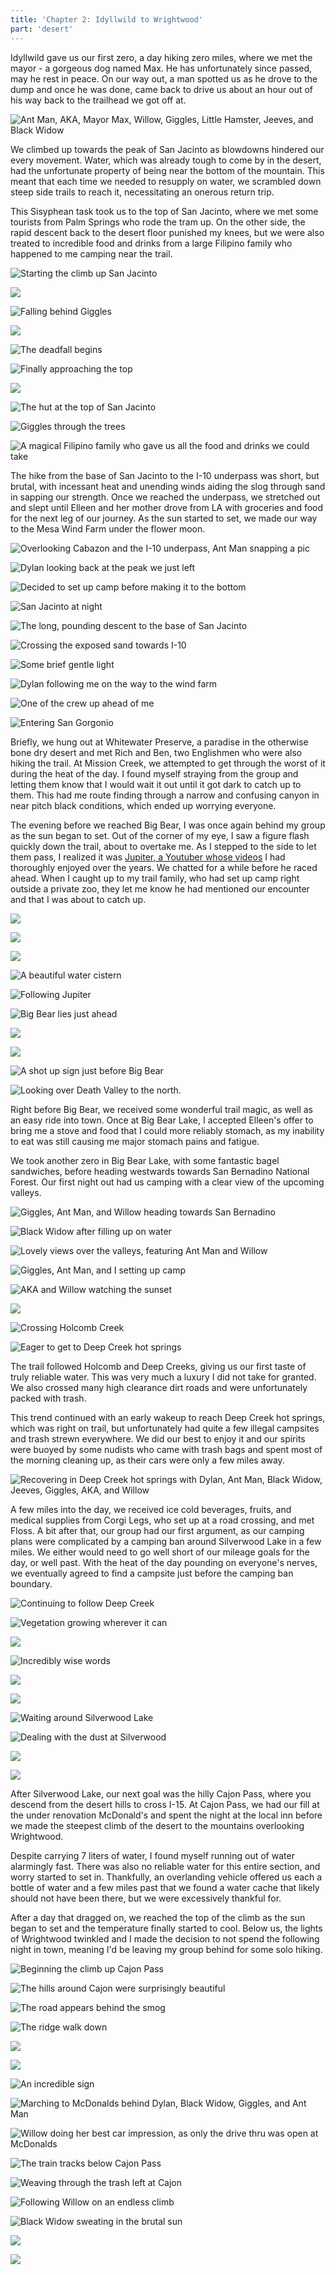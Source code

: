 ```yaml
---
title: 'Chapter 2: Idyllwild to Wrightwood'
part: 'desert'
---
```


<script lang="ts">
import Images from '$lib/components/Images.svelte';
</script>

Idyllwild gave us our first zero, a day hiking zero miles, where we met the mayor - a gorgeous dog named Max. He has
unfortunately since passed, may he rest in peace. On our way out, a man spotted us as he drove to the dump and once he
was done, came back to drive us about an hour out of his way back to the trailhead we got off at.

![Ant Man, AKA, Mayor Max, Willow, Giggles, Little Hamster, Jeeves, and Black Widow](https://cdn.jeeveshikedthepct.com/images/156282a0-ccd7-4625-323a-737d33d89800.jpeg)

We climbed up towards the peak of San Jacinto as blowdowns hindered our every movement. Water, which was already tough
to come by in the desert, had the unfortunate property of being near the bottom of the mountain. This meant that each
time we needed to resupply on water, we scrambled down steep side trails to reach it, necessitating an onerous return
trip.

This Sisyphean task took us to the top of San Jacinto, where we met some tourists from Palm Springs who rode the tram
up. On the other side, the rapid descent back to the desert floor punished my knees, but we were also treated to incredible
food and drinks from a large Filipino family who happened to me camping near the trail.

![Starting the climb up San Jacinto](https://cdn.jeeveshikedthepct.com/images/81368ced-520e-48c1-07a8-6952728d6800.jpeg)

![](https://cdn.jeeveshikedthepct.com/images/6c4227ef-aba0-4891-b765-b0200832c600.jpeg)

![Falling behind Giggles](https://cdn.jeeveshikedthepct.com/images/6d286ba6-b059-46ad-80af-1d390fb33100.jpeg)

![](https://cdn.jeeveshikedthepct.com/images/2f5dbd38-94ec-4575-0515-ddef4246e300.jpeg)

![The deadfall begins](https://cdn.jeeveshikedthepct.com/images/e7d21dfe-b7e8-4817-54f2-095b8387ba00.jpeg)

![Finally approaching the top](https://cdn.jeeveshikedthepct.com/images/d9e4b6ec-490d-4a2e-99fa-929948248000.jpeg)

![](https://cdn.jeeveshikedthepct.com/images/b0a0918d-ee0a-4723-c34a-5ff9e70d4800.jpeg)

![The hut at the top of San Jacinto](https://cdn.jeeveshikedthepct.com/images/36d2ca7e-e37b-4775-b69e-5664071ec400.jpeg)

![Giggles through the trees](https://cdn.jeeveshikedthepct.com/images/62d7a880-1c11-463d-f595-dc784fbe9100.jpeg)

![A magical Filipino family who gave us all the food and drinks we could take](https://cdn.jeeveshikedthepct.com/images/fde7e2df-ac18-4de7-3eec-b64bd4b26400.jpeg)

The hike from the base of San Jacinto to the I-10 underpass was short, but brutal, with incessant heat and unending
winds aiding the slog through sand in sapping our strength. Once we reached the underpass, we stretched out and slept
until Elleen and her mother drove from LA with groceries and food for the next leg of our journey. As the sun started to
set, we made our way to the Mesa Wind Farm under the flower moon.

![Overlooking Cabazon and the I-10 underpass, Ant Man snapping a pic](https://cdn.jeeveshikedthepct.com/images/e5fa1f30-181d-4b25-9a43-70d6adf8d400.jpeg)

![Dylan looking back at the peak we just left](https://cdn.jeeveshikedthepct.com/images/f904e4b7-03dd-4e8a-7cf3-202c1e187900.jpeg)

![Decided to set up camp before making it to the bottom](https://cdn.jeeveshikedthepct.com/images/44a65e4f-a721-4c5e-fb3f-0d2a9e025400.jpeg)

![San Jacinto at night](https://cdn.jeeveshikedthepct.com/images/07286317-db7d-4d8e-a0bd-7894063de400.jpeg)

![The long, pounding descent to the base of San Jacinto](https://cdn.jeeveshikedthepct.com/images/05455dd3-bb02-4ba6-b513-f5f0764ed700.jpeg)

![Crossing the exposed sand towards I-10](https://cdn.jeeveshikedthepct.com/images/446afdec-dec7-42ba-320c-4385ef2a9d00.jpeg)

![Some brief gentle light](https://cdn.jeeveshikedthepct.com/images/9548400b-aa8b-448f-9271-303712def000.jpeg)

![Dylan following me on the way to the wind farm](https://cdn.jeeveshikedthepct.com/images/2f89b019-3773-4768-055e-684751e28a00.jpeg)

![One of the crew up ahead of me](https://cdn.jeeveshikedthepct.com/images/d9510a67-7be6-42dc-ee36-38dce9a5b400.jpeg)

![Entering San Gorgonio](https://cdn.jeeveshikedthepct.com/images/436e8d92-e70d-46f8-88fb-3adf5b667a00.jpeg)

Briefly, we hung out at Whitewater Preserve, a paradise in the otherwise bone dry desert and met Rich and Ben, two
Englishmen who were also hiking the trail. At Mission Creek, we attempted to get through the worst of it during the heat
of the day. I found myself straying from the group and letting them know that I would wait it out until it got dark to
catch up to them. This had me route finding through a narrow and confusing canyon in near pitch black conditions, which
ended up worrying everyone.

The evening before we reached Big Bear, I was once again behind my group as the sun began to set. Out of the corner of
my eye, I saw a figure flash quickly down the trail, about to overtake me. As I stepped to the side to let them pass, I
realized it was [Jupiter, a Youtuber whose videos](https://www.youtube.com/@JupiterHikes) I had thoroughly enjoyed over
the years. We chatted for a while before he raced ahead. When I caught up to my trail family, who had set up camp right
outside a private zoo, they let me know he had mentioned our encounter and that I was about to catch up.

![](https://cdn.jeeveshikedthepct.com/images/04191f6c-56b0-4840-fb34-0fbc3f2deb00.jpeg)

![](https://cdn.jeeveshikedthepct.com/images/ea39666b-93d8-47c1-74df-c2081100e900.jpeg)

![](https://cdn.jeeveshikedthepct.com/images/df56a7b0-7b0c-47d1-b1fb-cc5c8fc5db00.jpeg)

![A beautiful water cistern](https://cdn.jeeveshikedthepct.com/images/c1e7fe61-1ce7-4bdb-2fb9-10b07772fe00.jpeg)

![Following Jupiter](https://cdn.jeeveshikedthepct.com/images/1a5999c9-9d17-4f57-3fcb-0eaf23c1cb00.jpeg)

![Big Bear lies just ahead](https://cdn.jeeveshikedthepct.com/images/8ce2325d-ab10-48bc-7d39-f754e889ce00.jpeg)

![](https://cdn.jeeveshikedthepct.com/images/0675d134-c175-413e-b23c-2cb4a3133800.jpeg)

![](https://cdn.jeeveshikedthepct.com/images/676146a2-3123-4fee-777a-87af92e2e800.jpeg)

![A shot up sign just before Big Bear](https://cdn.jeeveshikedthepct.com/images/3159f169-82b9-4731-8d46-b9001a480800.jpeg)

![Looking over Death Valley to the north.](https://cdn.jeeveshikedthepct.com/images/774b153d-6d85-4e3b-5b0c-41e32fb35e00.jpeg)

Right before Big Bear, we received some wonderful trail magic, as well as an easy ride into town. Once at Big Bear Lake,
I accepted Elleen's offer to bring me a stove and food that I could more reliably stomach, as my inability to eat was
still causing me major stomach pains and fatigue.

We took another zero in Big Bear Lake, with some fantastic bagel sandwiches, before heading westwards towards San
Bernadino National Forest. Our first night out had us camping with a clear view of the upcoming valleys.

![Giggles, Ant Man, and Willow heading towards San Bernadino](https://cdn.jeeveshikedthepct.com/images/b961a80c-203f-4101-35b7-9ea547295c00.jpeg)

![Black Widow after filling up on water](https://cdn.jeeveshikedthepct.com/images/546090b0-ca85-42e5-6426-ba7c6dad0d00.jpeg)

![Lovely views over the valleys, featuring Ant Man and Willow](https://cdn.jeeveshikedthepct.com/images/77a32017-bacf-4594-efec-7ccdb8b2fe00.jpeg)

![Giggles, Ant Man, and I setting up camp](https://cdn.jeeveshikedthepct.com/images/a144b797-6957-48f9-15d0-22a00d775400.jpeg)

![AKA and Willow watching the sunset](https://cdn.jeeveshikedthepct.com/images/66fa5f95-2850-4cc1-aab8-ceaaa1450700.jpeg)

![](https://cdn.jeeveshikedthepct.com/images/6c06d268-bbf3-42ac-6076-fd8eddbda800.jpeg)

![Crossing Holcomb Creek](https://cdn.jeeveshikedthepct.com/images/a9c974c5-9760-436c-e9ca-e48af3873200.jpeg)

![Eager to get to Deep Creek hot springs](https://cdn.jeeveshikedthepct.com/images/725d4405-267f-4787-6ae9-41a63c839200.jpeg)

The trail followed Holcomb and Deep Creeks, giving us our first taste of truly reliable water. This was very much a
luxury I did not take for granted. We also crossed many high clearance dirt roads and were unfortunately packed with
trash.

This trend continued with an early wakeup to reach Deep Creek hot springs, which was right on trail, but unfortunately
had quite a few illegal campsites and trash strewn everywhere. We did our best to enjoy it and our spirits were buoyed
by some nudists who came with trash bags and spent most of the morning cleaning up, as their cars were only a few
miles away.

![Recovering in Deep Creek hot springs with Dylan, Ant Man, Black Widow, Jeeves, Giggles, AKA, and Willow](https://cdn.jeeveshikedthepct.com/images/ffecce36-15dc-4ca1-58dd-117a68447000.jpeg)

A few miles into the day, we received ice cold beverages, fruits, and medical supplies from Corgi Legs, who set up at a
road crossing, and met Floss. A bit after that, our group had our first argument, as our camping plans were complicated
by a camping ban around Silverwood Lake in a few miles. We either would need to go well short of our mileage goals
for the day, or well past. With the heat of the day pounding on everyone's nerves, we eventually agreed to find a
campsite just before the camping ban boundary.

![Continuing to follow Deep Creek](https://cdn.jeeveshikedthepct.com/images/dd9f32ee-10d0-4ad5-9b6d-a7b475f5f600.jpeg)

![Vegetation growing wherever it can](https://cdn.jeeveshikedthepct.com/images/18353ec5-b246-4e60-9915-5533d2c40f00.jpeg)

![](https://cdn.jeeveshikedthepct.com/images/cb693a06-bb0d-459b-9cd1-096413653000.jpeg)

![Incredibly wise words](https://cdn.jeeveshikedthepct.com/images/3ec350d4-9bff-4ce1-6e01-f2ba43cd4b00.jpeg)

![](https://cdn.jeeveshikedthepct.com/images/1650fc04-b170-4651-91c7-b8e2fb64fc00.jpeg)

![](https://cdn.jeeveshikedthepct.com/images/91eb3781-5258-40d9-d943-25a59d73d900.jpeg)

![Waiting around Silverwood Lake](https://cdn.jeeveshikedthepct.com/images/308b52b4-1258-46a0-a5d5-3234ec711800.jpeg)

![Dealing with the dust at Silverwood](https://cdn.jeeveshikedthepct.com/images/bb5eeaaa-cad0-4bdc-686c-f5c82a1d8600.jpeg)

![](https://cdn.jeeveshikedthepct.com/images/215922ac-a8ac-4216-6247-0e80bffe3600.jpeg)

![](https://cdn.jeeveshikedthepct.com/images/8c727a42-9503-4207-e13c-da9b3c8ea200.jpeg)

After Silverwood Lake, our next goal was the hilly Cajon Pass, where you descend from the desert hills to cross I-15. At
Cajon Pass, we had our fill at the under renovation McDonald's and spent the night at the local inn before we made the
steepest climb of the desert to the mountains overlooking Wrightwood.

Despite carrying 7 liters of water, I found myself running out of water alarmingly fast. There was also no reliable
water for this entire section, and worry started to set in. Thankfully, an overlanding vehicle offered us each a bottle
of water and a few miles past that we found a water cache that likely should not have been there, but we were
excessively thankful for.

After a day that dragged on, we reached the top of the climb as the sun began to set and the temperature finally started
to cool. Below us, the lights of Wrightwood twinkled and I made the decision to not spend the following night in town,
meaning I'd be leaving my group behind for some solo hiking.

![Beginning the climb up Cajon Pass](https://cdn.jeeveshikedthepct.com/images/d9aaaba3-b895-496f-205b-23b9c4282700.jpeg)

![The hills around Cajon were surprisingly beautiful](https://cdn.jeeveshikedthepct.com/images/62e88fa8-bd98-496c-6a4a-dfb6d9685e00.jpeg)

![The road appears behind the smog](https://cdn.jeeveshikedthepct.com/images/b3e106ed-917f-4d81-48cc-f9f92ab03b00.jpeg)

![The ridge walk down](https://cdn.jeeveshikedthepct.com/images/0c73aba1-858d-464b-0ea4-e4f3c5536b00.jpeg)

![](https://cdn.jeeveshikedthepct.com/images/390c9dc2-c7c4-4b91-56f0-db7c0a19b700.jpeg)

![](https://cdn.jeeveshikedthepct.com/images/b8dec38a-e2a8-45ef-6e28-a7e9d0709200.jpeg)

![An incredible sign](https://cdn.jeeveshikedthepct.com/images/239128ed-5afd-430b-2d78-60867d186a00.jpeg)

![Marching to McDonalds behind Dylan, Black Widow, Giggles, and Ant Man](https://cdn.jeeveshikedthepct.com/images/148eee37-cd37-4e19-643e-2b0d85d54900.jpeg)

![Willow doing her best car impression, as only the drive thru was open at McDonalds](https://cdn.jeeveshikedthepct.com/images/a444cc9c-cc62-473f-d217-2319ce281a00.jpeg)

![The train tracks below Cajon Pass](https://cdn.jeeveshikedthepct.com/images/a21fdd34-49e8-465d-6dae-46cdc486f200.jpeg)

![Weaving through the trash left at Cajon](https://cdn.jeeveshikedthepct.com/images/7c4d0a1f-0f31-443e-396f-553b84f2c500.jpeg)

![Following Willow on an endless climb](https://cdn.jeeveshikedthepct.com/images/397f73fa-8593-4795-24d0-5911b76a4300.jpeg)

![Black Widow sweating in the brutal sun](https://cdn.jeeveshikedthepct.com/images/452ada98-407c-432b-e0e2-269272ff0200.jpeg)

![](https://cdn.jeeveshikedthepct.com/images/528f778f-f836-41b0-fd9a-176d579ef600.jpeg)

![](https://cdn.jeeveshikedthepct.com/images/8b2e462d-77e7-4aec-b6d7-e283dd273100.jpeg)

